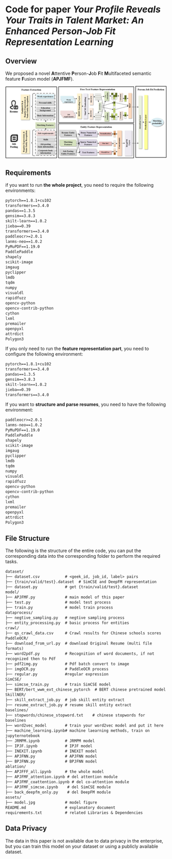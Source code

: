 # Code for paper *Your Profile Reveals Your Traits in Talent Market: An Enhanced Person-Job Fit Representation Learning* 



## Overview

We proposed a novel **A**ttentive **P**erson-**J**ob **F**it **M**ultifaceted semantic feature **F**usion model (**APJFMF**).

![](asset/model.jpg)



## Requirements

if you want to run **the whole project**, you need to require the following environments:

```
pytorch==1.8.1+cu102
transformers==3.4.0
pandas==1.3.5
gensim==3.8.3
skilt-learn==1.0.2
jieba==0.39
transformers==3.4.0
paddleocr>=2.0.1
lanms-neo==1.0.2
PyMuPDF==1.19.0
PaddlePaddle
shapely
scikit-image
imgaug
pyclipper
lmdb
tqdm
numpy
visualdl
rapidfuzz
opencv-python
opencv-contrib-python
cython
lxml
premailer
openpyxl
attrdict
Polygon3
```

If you only need to run the **feature representation part**, you need to configure the following environment:
```
pytorch==1.8.1+cu102
transformers==3.4.0
pandas==1.3.5
gensim==3.8.3
skilt-learn==1.0.2
jieba==0.39
transformers==3.4.0
```

If you want to **structure and parse resumes**, you need to have the following environment:
```
paddleocr>=2.0.1
lanms-neo==1.0.2
PyMuPDF==1.19.0
PaddlePaddle
shapely
scikit-image
imgaug
pyclipper
lmdb
tqdm
numpy
visualdl
rapidfuzz
opencv-python
opencv-contrib-python
cython
lxml
premailer
openpyxl
attrdict
Polygon3
```


## File Structure

The following is the structure of the entire code, you can put the corresponding data into the corresponding folder to perform the required tasks.

```
dataset/
├── dataset.csv           # <geek_id, job_id, label> pairs
├── {train/valid/test}.dataset  # SimCSE and DeepFM representation
├── dataset.py            # get {train/valid/test}.dataset
model/
├── APJFMF.py             # main model of this paper
├── test.py               # model test process
├── train.py              # model train process
dataprocess/
├── negtive_sampling.py   # negtive sampling process
├── entity_processing.py  # basic process for entities
crawl/
├── qs_crawl_data.csv     # Crawl results for Chinese schools scores
PaddleOCR/
├── download_from_url.py  # download Original Resume (multi file formats)
├── word2pdf.py           # Recognition of word documents, if not recognized then to Pdf
├── pdf2img.py            # Pdf batch convert to image
├── imgOCR.py             # PaddleOCR process
├── regular.py            #regular expression
SimCSE/
├── simcse_train.py       # train SimCSE model
├── BERT/bert_wwm_ext_chinese_pytorch  # BERT chinese pretrained model
SkillNER/
├── skill_extract_job.py  # job skill entity extract
├── resume_extract_job.py # resume skill entity extract
baselines/
├── stopwords/chinese_stopword.txt    # chinese stopwords for baselines
├── word2vec_model        # train your word2vec model and put it here
├── machine_learning.ipynb# machine laearning methods, train on jupyternotebook
├── JRMPM.ipynb           # JRMPM model
├── IPJF.ipynb            # IPJF model
├── INEXIT.ipynb          # INEXIT model
├── APJFNN.py             # APJFNN model
├── BPJFNN.py             # BPJFNN model
ablation/
├── APJFFF_all.ipynb      # the whole model
├── APJFMF_attention.ipynb # del attention module
├── APJFMF_coattention.ipynb # del co-attention module
├── APJFMF_simcse.ipynb    # del SimCSE module
├── back_deepfm_only.py    # del DeepFM module
assets/
├── model.jpg             # model figure
README.md                 # explanatory document
requirements.txt          # related Libraries & Dependencies
```



## Data Privacy

The data in this paper is not available due to data privacy in the enterprise, but you can train this model on your dataset or using a publicly available dataset.

